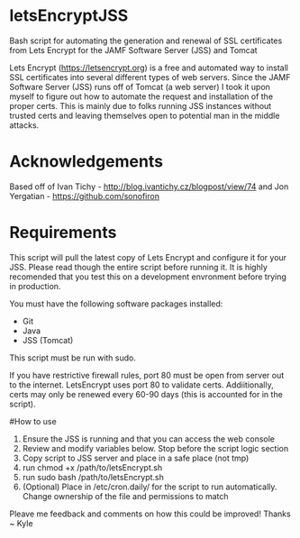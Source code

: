 # letsEncryptJSS
Bash script for automating the generation and renewal of SSL certificates from Lets Encrypt for the JAMF Software Server (JSS) and Tomcat

Lets Encrypt (https://letsencrypt.org) is a free and automated way to install SSL certificates into several different types of web servers. Since the JAMF Software Server (JSS) runs off of Tomcat (a web server) I took it upon myself to figure out how to automate the request and installation of the proper certs. This is mainly due to folks running JSS instances without trusted certs and leaving themselves open to potential man in the middle attacks. 

# Acknowledgements
Based off of Ivan Tichy - http://blog.ivantichy.cz/blogpost/view/74 and Jon Yergatian - https://github.com/sonofiron

# Requirements
This script will pull the latest copy of Lets Encrypt and configure it for your JSS. Please read though the entire script before running it. It is highly recomended that you test this on a development envronment before trying in production.

You must have the following software packages installed:
* Git
* Java
* JSS (Tomcat)

This script must be run with sudo.

If you have restrictive firewall rules, port 80 must be open from server out to the internet. LetsEncrypt uses port 80 to validate certs. Addiitionally, certs may only be renewed every 60-90 days (this is accounted for in the script).

#How to use

1. Ensure the JSS is running and that you can access the web console
2. Review and modify variables below. Stop before the script logic section
3. Copy script to JSS server and place in a safe place (not tmp)
4. run chmod +x /path/to/letsEncrypt.sh
5. run sudo bash /path/to/letsEncrypt.sh
6. (Optional) Place in /etc/cron.daily/ for the script to run automatically. Change ownership of the file and permissions to match

Pleave me feedback and comments on how this could be improved!
Thanks ~ Kyle
